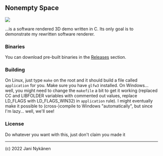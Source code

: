 ## Nonempty Space


![](https://media.discordapp.net/attachments/235123827279921155/1002876737794879518/softrend_gif.gif)

...is a software rendered 3D demo written in C. Its only goal is to demonstrate my rewritten software renderer. 


### Binaries


You can download pre-built binaries in the [Releases](https://github.com/jani-nykanen/nonempty-space/releases/tag/v1.0.0) section.


### Building


On Linux, just type `make` on the root and it should build a file called `application` for you. Make sure you have `glfw3` installed. On Windows... well, you might need to change the `makefile` a bit to get it working (replaced CC and LIBFOLDER variables with commented out values, replace LD_FLAGS with LD_FLAGS_WIN32) in `application` rule). I might eventually make it possible to (cross-)compile to Windows "automatically", but since I'm lazy... well, we'll see!


### License


Do whatever you want with this, just don't claim you made it


------


(c) 2022 Jani Nykänen
